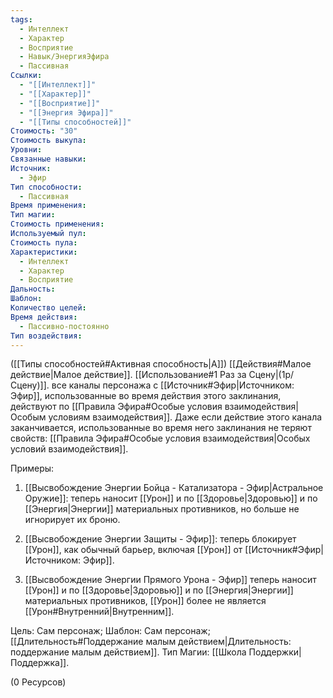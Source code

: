 ```yaml
---
tags:
  - Интеллект
  - Характер
  - Восприятие
  - Навык/ЭнергияЭфира
  - Пассивная
Ссылки:
  - "[[Интеллект]]"
  - "[[Характер]]"
  - "[[Восприятие]]"
  - "[[Энергия Эфира]]"
  - "[[Типы способностей]]"
Стоимость: "30"
Стоимость выкупа: 
Уровни: 
Связанные навыки: 
Источник:
  - Эфир
Тип способности:
  - Пассивная
Время применения: 
Тип магии: 
Стоимость применения: 
Используемый пул: 
Стоимость пула: 
Характеристики:
  - Интеллект
  - Характер
  - Восприятие
Дальность: 
Шаблон: 
Количество целей: 
Время действия:
  - Пассивно-постоянно
Тип воздействия:
---
```

([[Типы способностей#Активная способность|А]]) [[Действия#Малое действие|Малое действие]]. [[Использование#1 Раз за Сцену|(1р/Сцену)]]. все каналы персонажа с [[Источник#Эфир|Источником: Эфир]], использованные во время действия этого заклинания, действуют по [[Правила Эфира#Особые условия взаимодействия|Особым условиям взаимодействия]]. Даже если действие этого канала заканчивается, использованные во время него заклинания не теряют свойств: [[Правила Эфира#Особые условия взаимодействия|Особых условий взаимодействия]].

Примеры:

1. [[Высвобождение Энергии Бойца - Катализатора - Эфир|Астральное Оружие]]: теперь наносит [[Урон]] и по [[Здоровье|Здоровью]] и по [[Энергия|Энергии]] материальных противников, но больше не игнорирует их броню.

2. [[Высвобождение Энергии Защиты - Эфир]]: теперь блокирует [[Урон]], как обычный барьер, включая [[Урон]] от [[Источник#Эфир|Источником: Эфир]].

3. [[Высвобождение Энергии Прямого Урона - Эфир]] теперь наносит [[Урон]] и по [[Здоровье|Здоровью]] и по [[Энергия|Энергии]] материальных противников, [[Урон]] более не является [[Урон#Внутренний|Внутренним]]. 

 
Цель: Сам персонаж; Шаблон: Сам персонаж; [[Длительность#Поддержание малым действием|Длительность: поддержание малым действием]]. Тип Магии: [[Школа Поддержки|Поддержка]].

(0 Ресурсов)

